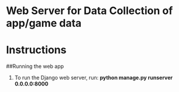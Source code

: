 **Web Server for Data Collection of app/game data**
==============================

# Instructions
##Running the web app

1. To run the Django web server, run: **python manage.py runserver 0.0.0.0:8000**